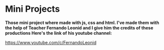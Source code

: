 # Mini Projects
 <strong>Those mini project where made with js, css and html.
 I've made them with the help of Teacher Fernando Leonid and I give him the credits of these productions 
 Here's the link of his youtube channel:</strong>

https://www.youtube.com/c/FernandoLeonid
